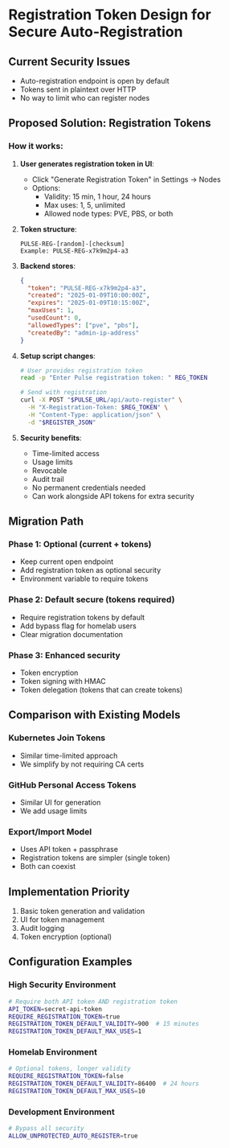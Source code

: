 # Registration Token Design for Secure Auto-Registration

## Current Security Issues
- Auto-registration endpoint is open by default
- Tokens sent in plaintext over HTTP
- No way to limit who can register nodes

## Proposed Solution: Registration Tokens

### How it works:

1. **User generates registration token in UI**:
   - Click "Generate Registration Token" in Settings → Nodes
   - Options:
     - Validity: 15 min, 1 hour, 24 hours
     - Max uses: 1, 5, unlimited
     - Allowed node types: PVE, PBS, or both
   
2. **Token structure**:
   ```
   PULSE-REG-[random]-[checksum]
   Example: PULSE-REG-x7k9m2p4-a3
   ```

3. **Backend stores**:
   ```json
   {
     "token": "PULSE-REG-x7k9m2p4-a3",
     "created": "2025-01-09T10:00:00Z",
     "expires": "2025-01-09T10:15:00Z",
     "maxUses": 1,
     "usedCount": 0,
     "allowedTypes": ["pve", "pbs"],
     "createdBy": "admin-ip-address"
   }
   ```

4. **Setup script changes**:
   ```bash
   # User provides registration token
   read -p "Enter Pulse registration token: " REG_TOKEN
   
   # Send with registration
   curl -X POST "$PULSE_URL/api/auto-register" \
     -H "X-Registration-Token: $REG_TOKEN" \
     -H "Content-Type: application/json" \
     -d "$REGISTER_JSON"
   ```

5. **Security benefits**:
   - Time-limited access
   - Usage limits
   - Revocable
   - Audit trail
   - No permanent credentials needed
   - Can work alongside API tokens for extra security

## Migration Path

### Phase 1: Optional (current + tokens)
- Keep current open endpoint
- Add registration token as optional security
- Environment variable to require tokens

### Phase 2: Default secure (tokens required)
- Require registration tokens by default
- Add bypass flag for homelab users
- Clear migration documentation

### Phase 3: Enhanced security
- Token encryption
- Token signing with HMAC
- Token delegation (tokens that can create tokens)

## Comparison with Existing Models

### Kubernetes Join Tokens
- Similar time-limited approach
- We simplify by not requiring CA certs

### GitHub Personal Access Tokens
- Similar UI for generation
- We add usage limits

### Export/Import Model
- Uses API token + passphrase
- Registration tokens are simpler (single token)
- Both can coexist

## Implementation Priority
1. Basic token generation and validation
2. UI for token management
3. Audit logging
4. Token encryption (optional)

## Configuration Examples

### High Security Environment
```bash
# Require both API token AND registration token
API_TOKEN=secret-api-token
REQUIRE_REGISTRATION_TOKEN=true
REGISTRATION_TOKEN_DEFAULT_VALIDITY=900  # 15 minutes
REGISTRATION_TOKEN_DEFAULT_MAX_USES=1
```

### Homelab Environment
```bash
# Optional tokens, longer validity
REQUIRE_REGISTRATION_TOKEN=false
REGISTRATION_TOKEN_DEFAULT_VALIDITY=86400  # 24 hours
REGISTRATION_TOKEN_DEFAULT_MAX_USES=10
```

### Development Environment
```bash
# Bypass all security
ALLOW_UNPROTECTED_AUTO_REGISTER=true
```